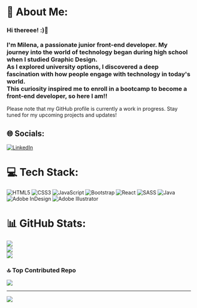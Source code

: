 # 💫 About Me:
### Hi thereee! :)👋<br><br>I'm Milena, a passionate junior front-end developer. My journey into the world of technology began during high school when I studied Graphic Design. <br>As I explored university options, I discovered a deep fascination with how people engage with technology in today's world. <br>This curiosity inspired me to enroll in a bootcamp to become a front-end developer, so here I am!!

Please note that my GitHub profile is currently a work in progress. Stay tuned for my upcoming projects and updates!

## 🌐 Socials:
[![LinkedIn](https://img.shields.io/badge/LinkedIn-%230077B5.svg?logo=linkedin&logoColor=white)](https://linkedin.com/in/https://www.linkedin.com/in/milena-livian-front-end-developer/) 

# 💻 Tech Stack:
![HTML5](https://img.shields.io/badge/html5-%23E34F26.svg?style=for-the-badge&logo=html5&logoColor=white) ![CSS3](https://img.shields.io/badge/css3-%231572B6.svg?style=for-the-badge&logo=css3&logoColor=white) ![JavaScript](https://img.shields.io/badge/javascript-%23323330.svg?style=for-the-badge&logo=javascript&logoColor=%23F7DF1E) ![Bootstrap](https://img.shields.io/badge/bootstrap-%238511FA.svg?style=for-the-badge&logo=bootstrap&logoColor=white) ![React](https://img.shields.io/badge/react-%2320232a.svg?style=for-the-badge&logo=react&logoColor=%2361DAFB) ![SASS](https://img.shields.io/badge/SASS-hotpink.svg?style=for-the-badge&logo=SASS&logoColor=white) ![Java](https://img.shields.io/badge/java-%23ED8B00.svg?style=for-the-badge&logo=openjdk&logoColor=white) ![Adobe InDesign](https://img.shields.io/badge/Adobe%20InDesign-49021F?style=for-the-badge&logo=adobeindesign&logoColor=FF3366) ![Adobe Illustrator](https://img.shields.io/badge/adobe%20illustrator-%23FF9A00.svg?style=for-the-badge&logo=adobe%20illustrator&logoColor=white)
# 📊 GitHub Stats:
![](https://github-readme-stats.vercel.app/api?username=mlivv&theme=shades-of-purple&hide_border=false&include_all_commits=false&count_private=false)<br/>
![](https://github-readme-streak-stats.herokuapp.com/?user=mlivv&theme=shades-of-purple&hide_border=false)<br/>
![](https://github-readme-stats.vercel.app/api/top-langs/?username=mlivv&theme=shades-of-purple&hide_border=false&include_all_commits=false&count_private=false&layout=compact)

### 🔝 Top Contributed Repo
![](https://github-contributor-stats.vercel.app/api?username=mlivv&limit=5&theme=dark&combine_all_yearly_contributions=true)

---
[![](https://visitcount.itsvg.in/api?id=mlivv&icon=0&color=0)](https://visitcount.itsvg.in)

<!-- Proudly created with GPRM ( https://gprm.itsvg.in ) -->
